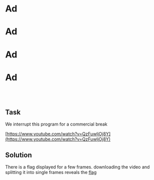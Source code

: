 <span class="glitch__line glitch__line--first"></span>
<span class="glitch__line glitch__line--second"></span>
<h1 class="glitch glitch__color glitch__color--red">Ad</h1>
<h1 class="glitch glitch__color glitch__color--green">Ad</h1>
<h1 class="glitch glitch__color glitch__color--blue">Ad</h1>
<h1 class="glitch glitch__color">Ad</h1>
<br />
<br />

## Task
We interrupt this program for a commercial break

[https://www.youtube.com/watch?v=QzFuwljOj8Y](https://www.youtube.com/watch?v=QzFuwljOj8Y) 

## Solution
There is a flag displayed for a few frames.
downloading the video and splitting it into single frames reveals the [flag](./flags.html#01_ad)
